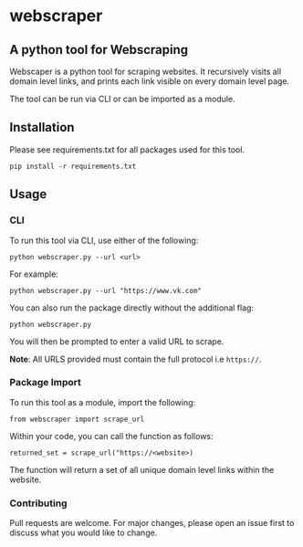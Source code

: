 # webscraper

## A python tool for Webscraping

Webscaper is a python tool for scraping websites. It recursively visits all domain level links, and prints each link visible on every domain level page.

The tool can be run via CLI or can be imported as a module.

## Installation

Please see requirements.txt for all packages used for this tool.

`pip install -r requirements.txt`

## Usage

### CLI

To run this tool via CLI, use either of the following:

`python webscraper.py --url <url>`

For example:

`python webscraper.py --url "https://www.vk.com"`

You can also run the package directly without the additional flag:

`python webscraper.py`

You will then be prompted to enter a valid URL to scrape.

**Note**: All URLS provided must contain the full protocol i.e `https://`.

### Package Import

To run this tool as a module, import the following:

`from webscraper import scrape_url`

Within your code, you can call the function as follows:

`returned_set = scrape_url("https://<website>)`

The function will return a set of all unique domain level links within the website.

### Contributing

Pull requests are welcome. For major changes, please open an issue first to discuss what you would like to change.


